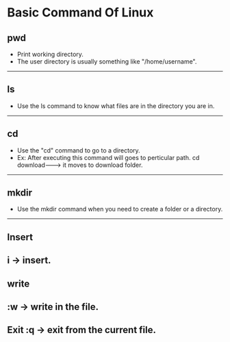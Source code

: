 # Basic Command Of Linux
## pwd 
* Print working directory.
* The user directory is usually something like "/home/username".
-----

## ls
* Use the ls command to know what files are in the directory you are in.
-------

## cd 
* Use the "cd" command to go to a directory. 
* Ex: After executing this command will goes to perticular path. cd download---> it moves to download folder.
------

## mkdir 
* Use the mkdir command when you need to create a folder or a directory. 
-----------

## Insert

**i** -> insert.
--------


## write

 **:w** -> write in the file.
---------


## Exit **:q** -> exit from the current file.
